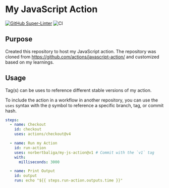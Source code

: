 # My JavaScript Action

[![GitHub Super-Linter](https://github.com/norbertbaliga/my-js-gha/workflows/linter.yml/badge.svg)](https://github.com/super-linter/super-linter)
![CI](https://github.com/norbertbaliga/my-js-gha/workflows/ci.yml/badge.svg)

## Purpose

Created this repository to host my JavaScript action. The repository was cloned 
from https://github.com/actions/javascript-action/ and customized based on my learnings.

## Usage

Tag(s) can be uses to reference different stable versions of my action.

To include the action in a workflow in another repository, you can use the
`uses` syntax with the `@` symbol to reference a specific branch, tag, or commit
hash.

```yaml
steps:
  - name: Checkout
    id: checkout
    uses: actions/checkout@v4

  - name: Run my Action
    id: run-action
    uses: norbertbaliga/my-js-action@v1 # Commit with the `v1` tag
    with:
      milliseconds: 3000

  - name: Print Output
    id: output
    run: echo "${{ steps.run-action.outputs.time }}"
```